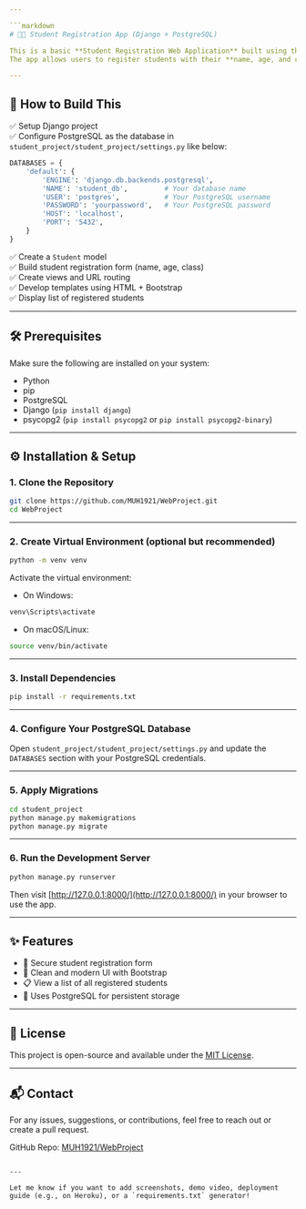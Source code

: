 ```yaml
---

```markdown
# 🧑‍🎓 Student Registration App (Django + PostgreSQL)

This is a basic **Student Registration Web Application** built using the **Django** framework and **PostgreSQL** as the database.  
The app allows users to register students with their **name, age, and class**, and view all registered students in a clean, responsive UI using **Bootstrap**.

---
```


## 📌 How to Build This

✅ Setup Django project  
✅ Configure PostgreSQL as the database in `student_project/student_project/settings.py` like below:  

```python
DATABASES = {
    'default': {
        'ENGINE': 'django.db.backends.postgresql',
        'NAME': 'student_db',         # Your database name
        'USER': 'postgres',           # Your PostgreSQL username
        'PASSWORD': 'yourpassword',   # Your PostgreSQL password
        'HOST': 'localhost',
        'PORT': '5432',
    }
}
```

✅ Create a `Student` model  
✅ Build student registration form (name, age, class)  
✅ Create views and URL routing  
✅ Develop templates using HTML + Bootstrap  
✅ Display list of registered students

---

## 🛠️ Prerequisites

Make sure the following are installed on your system:

- Python
- pip
- PostgreSQL
- Django (`pip install django`)
- psycopg2 (`pip install psycopg2` or `pip install psycopg2-binary`)

---

## ⚙️ Installation & Setup

### 1. Clone the Repository

```bash
git clone https://github.com/MUH1921/WebProject.git
cd WebProject
```

---

### 2. Create Virtual Environment (optional but recommended)

```bash
python -m venv venv
```

Activate the virtual environment:

- On Windows:

```bash
venv\Scripts\activate
```

- On macOS/Linux:

```bash
source venv/bin/activate
```

---

### 3. Install Dependencies

```bash
pip install -r requirements.txt
```

---

### 4. Configure Your PostgreSQL Database

Open `student_project/student_project/settings.py` and update the `DATABASES` section with your PostgreSQL credentials.

---

### 5. Apply Migrations

```bash
cd student_project
python manage.py makemigrations
python manage.py migrate
```

---

### 6. Run the Development Server

```bash
python manage.py runserver
```

Then visit [http://127.0.0.1:8000/](http://127.0.0.1:8000/) in your browser to use the app.

---

## ✨ Features

- 🔐 Secure student registration form
- 🎨 Clean and modern UI with Bootstrap
- 📋 View a list of all registered students
- 💾 Uses PostgreSQL for persistent storage

---

## 📄 License

This project is open-source and available under the [MIT License](LICENSE).

---

## 📬 Contact

For any issues, suggestions, or contributions, feel free to reach out or create a pull request.

GitHub Repo: [MUH1921/WebProject](https://github.com/MUH1921/WebProject)
```

---

Let me know if you want to add screenshots, demo video, deployment guide (e.g., on Heroku), or a `requirements.txt` generator!
